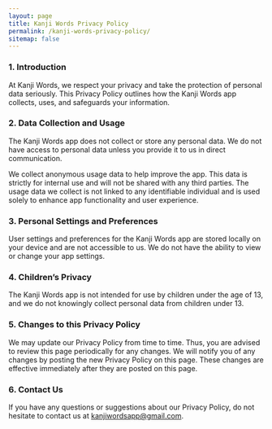 ```yaml
---
layout: page
title: Kanji Words Privacy Policy
permalink: /kanji-words-privacy-policy/
sitemap: false
---
```


### 1. Introduction

At Kanji Words, we respect your privacy and take the protection of personal data seriously. This Privacy Policy outlines how the Kanji Words app collects, uses, and safeguards your information.

### 2. Data Collection and Usage

The Kanji Words app does not collect or store any personal data. We do not have access to personal data unless you provide it to us in direct communication.

We collect anonymous usage data to help improve the app. This data is strictly for internal use and will not be shared with any third parties. The usage data we collect is not linked to any identifiable individual and is used solely to enhance app functionality and user experience.

### 3. Personal Settings and Preferences

User settings and preferences for the Kanji Words app are stored locally on your device and are not accessible to us. We do not have the ability to view or change your app settings.

### 4. Children’s Privacy

The Kanji Words app is not intended for use by children under the age of 13, and we do not knowingly collect personal data from children under 13.

### 5. Changes to this Privacy Policy

We may update our Privacy Policy from time to time. Thus, you are advised to review this page periodically for any changes. We will notify you of any changes by posting the new Privacy Policy on this page. These changes are effective immediately after they are posted on this page.

### 6. Contact Us

If you have any questions or suggestions about our Privacy Policy, do not hesitate to contact us at [kanjiwordsapp@gmail.com](mailto:kanjiwordsapp@gmail.com).
